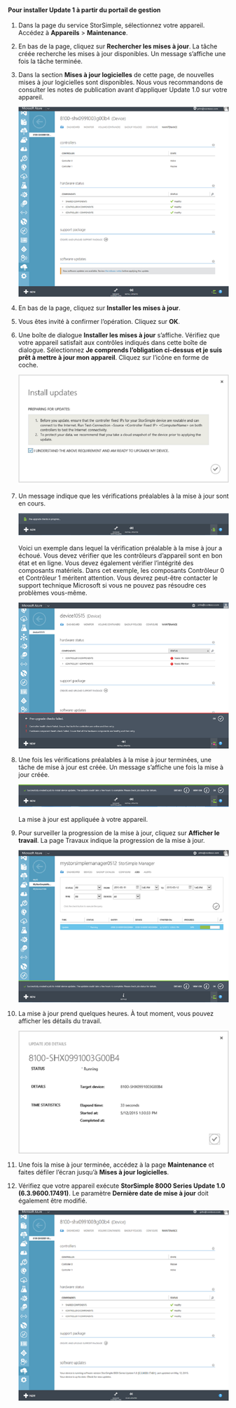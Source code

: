 
#### Pour installer Update 1 à partir du portail de gestion

1. Dans la page du service StorSimple, sélectionnez votre appareil. Accédez à **Appareils** > **Maintenance**.

2. En bas de la page, cliquez sur **Rechercher les mises à jour**. La tâche créée recherche les mises à jour disponibles. Un message s’affiche une fois la tâche terminée.

3. Dans la section **Mises à jour logicielles** de cette page, de nouvelles mises à jour logicielles sont disponibles. Nous vous recommandons de consulter les notes de publication avant d’appliquer Update 1.0 sur votre appareil.

    ![Installer les mises à jour logicielles](./media/storsimple-install-update-via-portal/HCS_SoftwareUpdates1-include.png)

4. En bas de la page, cliquez sur **Installer les mises à jour**.

5. Vous êtes invité à confirmer l’opération. Cliquez sur **OK**.

6. Une boîte de dialogue **Installer les mises à jour** s’affiche. Vérifiez que votre appareil satisfait aux contrôles indiqués dans cette boîte de dialogue. Sélectionnez **Je comprends l’obligation ci-dessus et je suis prêt à mettre à jour mon appareil**. Cliquez sur l’icône en forme de coche.

    ![Message de confirmation](./media/storsimple-install-update-via-portal/HCS_SoftwareUpdates2-include.png)

7. Un message indique que les vérifications préalables à la mise à jour sont en cours.
  
    ![Notification de la vérification préalable](./media/storsimple-install-update-via-portal/HCS_SoftwareUpdates3-include.png)

    Voici un exemple dans lequel la vérification préalable à la mise à jour a échoué. Vous devez vérifier que les contrôleurs d’appareil sont en bon état et en ligne. Vous devez également vérifier l’intégrité des composants matériels. Dans cet exemple, les composants Contrôleur 0 et Contrôleur 1 méritent attention. Vous devrez peut-être contacter le support technique Microsoft si vous ne pouvez pas résoudre ces problèmes vous-même.

    ![Échec de la vérification préalable](./media/storsimple-install-update-via-portal/HCS_PreUpgradeChecksFailed-include.png)

8. Une fois les vérifications préalables à la mise à jour terminées, une tâche de mise à jour est créée. Un message s’affiche une fois la mise à jour créée.
 
    ![Création de la tâche de mise à jour](./media/storsimple-install-update-via-portal/HCS_SoftwareUpdates4-include.png)

    La mise à jour est appliquée à votre appareil.
 
9. Pour surveiller la progression de la mise à jour, cliquez sur **Afficher le travail**. La page Travaux indique la progression de la mise à jour.

    ![Progression de la tâche de mise à jour](./media/storsimple-install-update-via-portal/HCS_SoftwareUpdates5-include.png)

10. La mise à jour prend quelques heures. À tout moment, vous pouvez afficher les détails du travail.

    ![Détails de la tâche de mise à jour](./media/storsimple-install-update-via-portal/HCS_SoftwareUpdates6-include.png)

11. Une fois la mise à jour terminée, accédez à la page **Maintenance** et faites défiler l’écran jusqu’à **Mises à jour logicielles**.

12. Vérifiez que votre appareil exécute **StorSimple 8000 Series Update 1.0 (6.3.9600.17491)**. Le paramètre **Dernière date de mise à jour** doit également être modifié.

    ![Page Maintenance](./media/storsimple-install-update-via-portal/HCS_SoftwareUpdates7-include.png)

<!---HONumber=July15_HO4-->